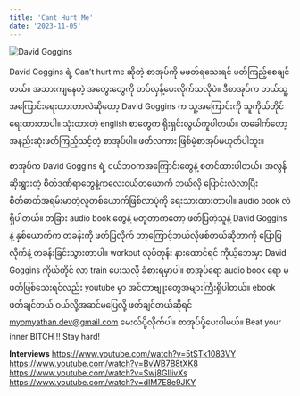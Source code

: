 ```yaml
---
title: 'Cant Hurt Me'
date: '2023-11-05'
---
```


![David Goggins](../images/david-goggins.jpg)

David Goggins ရဲ့ Can’t hurt me ဆိုတဲ့ စာအုပ်ကို မဖတ်ရသေးရင် ဖတ်ကြည့်စေချင်တယ်။ အသားကျနေတဲ့ အတွေးတွေကို တပ်လှန့်ပေးလိုက်သလိုပဲ။ ဒီစာအုပ်က ဘယ်သူ့အကြောင်းရေးထားတာလဲဆိုတော့ David Goggins က သူ့အကြောင်းကို သူကိုယ်တိုင်ရေးထားတာပါ။ သုံးထားတဲ့ english စာတွေက ရိုးရှင်းလွယ်ကူပါတယ်။ တခေါက်တော့ အနည်းဆုံးဖတ်ကြည့်သင့်တဲ့ စာအုပ်ပါ။ ဖတ်လကား ဖြစ်မဲ့စာအုပ်မဟုတ်ပါဘူး။

စာအုပ်က David Goggins ရဲ့ ငယ်ဘဝကအကြောင်းတွေနဲ့ စတင်ထားပါတယ်။ အလွန်ဆိုးရွားတဲ့ စိတ်ဒဏ်ရာတွေနဲ့ကလေးငယ်တယောက် ဘယ်လို ပြောင်းလဲလာပြီး စိတ်ဓာတ်အရမ်းမာတဲ့လူတစ်ယောက်ဖြစ်လာပုံကို ရေးသားထားတာပါ။ audio book လဲရှိပါတယ်။ တခြား audio book တွေနဲ့ မတူတာကတော့ ဖတ်ပြတဲ့သူနဲ့ David Goggins နဲ့ နှစ်ယောက်က တခန်းကို ဖတ်ပြလိုက် ဘာ့ကြောင့်ဘယ်လိုဖစ်တယ်ဆိုတာကို ပြောပြလိုက်နဲ့ တခန်းခြင်းသွားတာပါ။ workout လုပ်တုန်း နားထောင်ရင် ကိုယ့်ဘေးမှာ David Goggins ကိုယ်တိုင် လာ train ပေးသလို ခံစားရမှာပါ။ စာအုပ်ရော audio book ရော မဖတ်ဖြစ်သေးရင်လည်း youtube မှာ အင်တာဗျူးတွေအများကြီးရှိပါတယ်။ ebook ဖတ်ချင်တယ် ဝယ်လို့အဆင်မပြေလို့ ဖတ်ချင်တယ်ဆိုရင် 
<myomyathan.dev@gmail.com> မေးလ်ပို့လိုက်ပါ။ စာအုပ်ပို့ပေးပါမယ်။
 Beat your inner BITCH !! Stay hard!

**Interviews**
<https://www.youtube.com/watch?v=5tSTk1083VY>
<https://www.youtube.com/watch?v=BvWB7B8tXK8>
<https://www.youtube.com/watch?v=Swj8GIIivXs>
<https://www.youtube.com/watch?v=dIM7E8e9JKY>